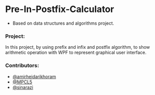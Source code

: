 # Pre-In-Postfix-Calculator
- Based on data structures and algorithms project.
### Project:
In this project, by using prefix and infix and postfix algorithm, to show arithmetic operation with WPF to represent graphical user interface.

### Contributors:
- [@amirheidarikhoram](https://github.com/amirheidarikhoram)
- [@MPCL5](https://github.com/MPCL5)
- [@sinarazi](https://github.com/sinarazi)
